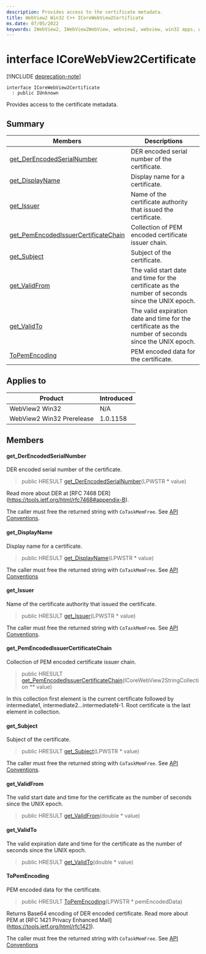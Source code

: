 ```yaml
---
description: Provides access to the certificate metadata.
title: WebView2 Win32 C++ ICoreWebView2Certificate
ms.date: 07/05/2022
keywords: IWebView2, IWebView2WebView, webview2, webview, win32 apps, win32, edge, ICoreWebView2, ICoreWebView2Controller, browser control, edge html, ICoreWebView2Certificate
---
```


# interface ICoreWebView2Certificate

[!INCLUDE [deprecation-note](../includes/deprecation-note.md)]

```
interface ICoreWebView2Certificate
  : public IUnknown
```

Provides access to the certificate metadata.

## Summary

 Members                        | Descriptions
--------------------------------|---------------------------------------------
[get_DerEncodedSerialNumber](#get_derencodedserialnumber) | DER encoded serial number of the certificate.
[get_DisplayName](#get_displayname) | Display name for a certificate.
[get_Issuer](#get_issuer) | Name of the certificate authority that issued the certificate.
[get_PemEncodedIssuerCertificateChain](#get_pemencodedissuercertificatechain) | Collection of PEM encoded certificate issuer chain.
[get_Subject](#get_subject) | Subject of the certificate.
[get_ValidFrom](#get_validfrom) | The valid start date and time for the certificate as the number of seconds since the UNIX epoch.
[get_ValidTo](#get_validto) | The valid expiration date and time for the certificate as the number of seconds since the UNIX epoch.
[ToPemEncoding](#topemencoding) | PEM encoded data for the certificate.

## Applies to

Product                         | Introduced
--------------------------------|---------------------------------------------
WebView2 Win32            |    N/A
WebView2 Win32 Prerelease |    1.0.1158

## Members

#### get_DerEncodedSerialNumber

DER encoded serial number of the certificate.

> public HRESULT [get_DerEncodedSerialNumber](#get_derencodedserialnumber)(LPWSTR * value)

Read more about DER at [RFC 7468 DER] (https://tools.ietf.org/html/rfc7468#appendix-B).

The caller must free the returned string with `CoTaskMemFree`. See [API Conventions](/microsoft-edge/webview2/concepts/win32-api-conventions#strings).

#### get_DisplayName

Display name for a certificate.

> public HRESULT [get_DisplayName](#get_displayname)(LPWSTR * value)

The caller must free the returned string with `CoTaskMemFree`. See [API Conventions](/microsoft-edge/webview2/concepts/win32-api-conventions#strings)

#### get_Issuer

Name of the certificate authority that issued the certificate.

> public HRESULT [get_Issuer](#get_issuer)(LPWSTR * value)

The caller must free the returned string with `CoTaskMemFree`. See [API Conventions](/microsoft-edge/webview2/concepts/win32-api-conventions#strings).

#### get_PemEncodedIssuerCertificateChain

Collection of PEM encoded certificate issuer chain.

> public HRESULT [get_PemEncodedIssuerCertificateChain](#get_pemencodedissuercertificatechain)(ICoreWebView2StringCollection ** value)

In this collection first element is the current certificate followed by intermediate1, intermediate2...intermediateN-1. Root certificate is the last element in collection.

#### get_Subject

Subject of the certificate.

> public HRESULT [get_Subject](#get_subject)(LPWSTR * value)

The caller must free the returned string with `CoTaskMemFree`. See [API Conventions](/microsoft-edge/webview2/concepts/win32-api-conventions#strings).

#### get_ValidFrom

The valid start date and time for the certificate as the number of seconds since the UNIX epoch.

> public HRESULT [get_ValidFrom](#get_validfrom)(double * value)

#### get_ValidTo

The valid expiration date and time for the certificate as the number of seconds since the UNIX epoch.

> public HRESULT [get_ValidTo](#get_validto)(double * value)

#### ToPemEncoding

PEM encoded data for the certificate.

> public HRESULT [ToPemEncoding](#topemencoding)(LPWSTR * pemEncodedData)

Returns Base64 encoding of DER encoded certificate. Read more about PEM at [RFC 1421 Privacy Enhanced Mail] (https://tools.ietf.org/html/rfc1421).

The caller must free the returned string with `CoTaskMemFree`. See [API Conventions](/microsoft-edge/webview2/concepts/win32-api-conventions#strings)

